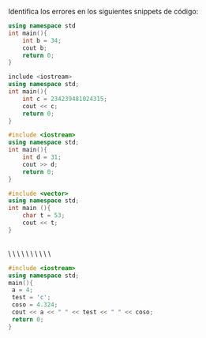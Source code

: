 Identifica los errores en los siguientes snippets de código:
```c++
using namespace std
int main(){
	int b = 34;
	cout b;
	return 0;
}
```

```c++
include <iostream>
using namespace std;
int main(){
	int c = 234239481024315;
	cout << c;
	return 0;
}
```

```c++
#include <iostream>
using namespace std;
int main(){
	int d = 31;
	cout >> d;
	return 0;
}
```

```c++
#include <vector>
using namespace std;
int main (){
	char t = 53;
	cout << t;
}

```
\
\\
\\
\\
\\
\\
\\
\\
\\
\\
\
```c++
#include <iostream>
using namespace std;
main(){
 a = 4;
 test = 'c';
 coso = 4.324;
 cout << a << " " << test << " " << coso;
 return 0;
}
